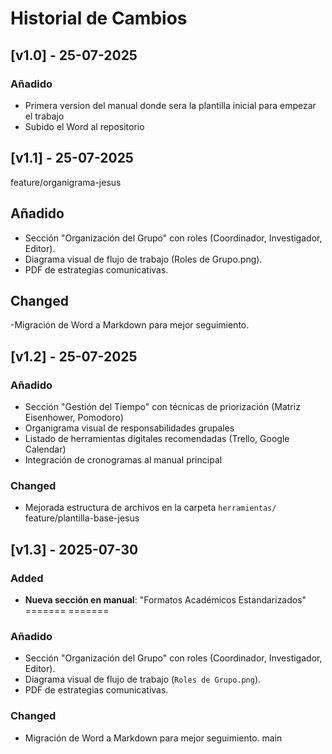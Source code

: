 # Historial de Cambios

## [v1.0] - 25-07-2025
### Añadido
- Primera version del manual donde sera la plantilla inicial para empezar el trabajo
- Subido el Word al repositorio

## [v1.1] - 25-07-2025
feature/organigrama-jesus

## Añadido
- Sección "Organización del Grupo" con roles (Coordinador, Investigador, Editor).
- Diagrama visual de flujo de trabajo (Roles de Grupo.png).
- PDF de estrategias comunicativas.

## Changed
-Migración de Word a Markdown para mejor seguimiento.



## [v1.2] - 25-07-2025

### Añadido
- Sección "Gestión del Tiempo" con técnicas de priorización (Matriz Eisenhower, Pomodoro)
- Organigrama visual de responsabilidades grupales
- Listado de herramientas digitales recomendadas (Trello, Google Calendar)
- Integración de cronogramas al manual principal

### Changed
- Mejorada estructura de archivos en la carpeta `herramientas/`
feature/plantilla-base-jesus

## [v1.3] - 2025-07-30

### Added
- **Nueva sección en manual**: "Formatos Académicos Estandarizados"
=======
=======
### Añadido
- Sección "Organización del Grupo" con roles (Coordinador, Investigador, Editor).
- Diagrama visual de flujo de trabajo (`Roles de Grupo.png`).
- PDF de estrategias comunicativas.

### Changed
- Migración de Word a Markdown para mejor seguimiento. 
main
